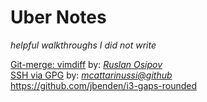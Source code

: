 # Uber Notes  
_helpful walkthroughs I did not write_  

[Git-merge: vimdiff](git_vimdiff.md) by: [_Ruslan Osipov_](https://www.rosipov.com/blog/use-vimdiff-as-git-mergetool/)  
[SSH via GPG](gpg-ssh-setup.md) by: _[mcattarinussi@github](https://gist.github.com/mcattarinussi/834fc4b641ff4572018d0c665e5a94d3#file-gpg-ssh-setup-md)_  
https://github.com/jbenden/i3-gaps-rounded
